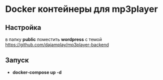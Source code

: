 # Docker контейнеры для mp3player

## Настройка

в папку **public** поместить **wordpress** с темой https://github.com/dajamplay/mp3player-backend

## Запуск
- **docker-compose up -d**
